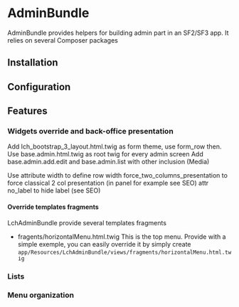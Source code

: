 # AdminBundle

AdminBundle provides helpers for building admin part in an SF2/SF3 app. It relies on several Composer packages
## Installation
## Configuration

## Features

### Widgets override and back-office presentation
Add lch_bootstrap_3_layout.html.twig as form theme, use form_row then.
Use base.admin.html.twig as root twig for every admin screen
Add base.admin.add.edit and base.admin.list with other inclusion (Media)

Use attribute width to define row width
force_two_columns_presentation to force classical 2 col presentation (in panel for example see SEO)
attr no_label to hide label (see SEO)

#### Override templates fragments
LchAdminBundle provide several templates fragments
- fragents/horizontalMenu.html.twig
This is the top menu. Provide with a simple exemple, you can easily override it by simply create `app/Resources/LchAdminBundle/views/fragments/horizontalMenu.html.twig`

### Lists
### Menu organization